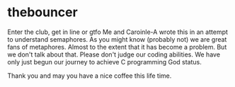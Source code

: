 # thebouncer
Enter the club, get in line or gtfo
Me and Caroinle-A wrote this in an attempt to understand semaphores. As you might know (probably not) we are great fans of metaphores. Almost to the extent that it has become a problem. But we don't talk about that. Please don't judge our coding abilities. We have only just begun our journey to achieve C programming God status. 

Thank you and may you have a nice coffee this life time. 
